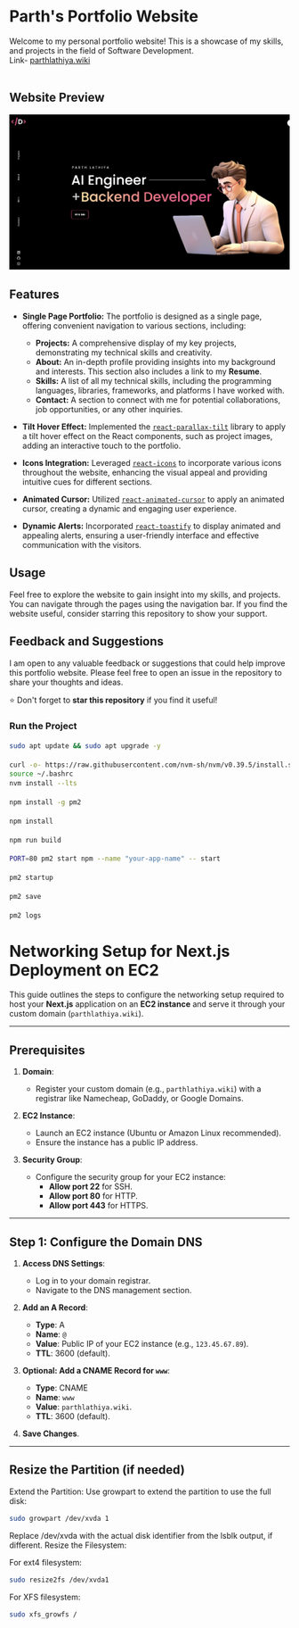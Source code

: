 # Parth's Portfolio Website

Welcome to my personal portfolio website! This is a showcase of my skills, and projects in the field of Software Development. <br/>
Link- [parthlathiya.wiki](http://65.2.124.171/)
<br/> <br/>
## Website Preview
![image](preview.png)


## Features

- **Single Page Portfolio:** The portfolio is designed as a single page, offering convenient navigation to various sections, including:
    - **Projects:** A comprehensive display of my key projects, demonstrating my technical skills and creativity.
    - **About:** An in-depth profile providing insights into my background and interests. This section also includes a link to my **Resume**.
    - **Skills:** A list of all my technical skills, including the programming languages, libraries, frameworks, and platforms I have worked with.
    - **Contact:** A section to connect with me for potential collaborations, job opportunities, or any other inquiries.

- **Tilt Hover Effect:** Implemented the [`react-parallax-tilt`](https://www.npmjs.com/package/react-parallax-tilt) library to apply a tilt hover effect on the React components, such as project images, adding an interactive touch to the portfolio.

- **Icons Integration:** Leveraged [`react-icons`](https://react-icons.github.io/react-icons/) to incorporate various icons throughout the website, enhancing the visual appeal and providing intuitive cues for different sections.

- **Animated Cursor:** Utilized [`react-animated-cursor`](https://www.npmjs.com/package/react-animated-cursor) to apply an animated cursor, creating a dynamic and engaging user experience.

- **Dynamic Alerts:** Incorporated [`react-toastify`](https://www.npmjs.com/package/react-toastify) to display animated and appealing alerts, ensuring a user-friendly interface and effective communication with the visitors.


## Usage

Feel free to explore the website to gain insight into my skills, and projects. You can navigate through the pages using the navigation bar. If you find the website useful, consider starring this repository to show your support.


## Feedback and Suggestions

I am open to any valuable feedback or suggestions that could help improve this portfolio website. Please feel free to open an issue in the repository to share your thoughts and ideas.

⭐ Don't forget to **star this repository** if you find it useful!


### Run the Project
```bash
sudo apt update && sudo apt upgrade -y

curl -o- https://raw.githubusercontent.com/nvm-sh/nvm/v0.39.5/install.sh | bash
source ~/.bashrc
nvm install --lts

npm install -g pm2

npm install

npm run build

PORT=80 pm2 start npm --name "your-app-name" -- start

pm2 startup

pm2 save

pm2 logs


```


# Networking Setup for Next.js Deployment on EC2

This guide outlines the steps to configure the networking setup required to host your **Next.js** application on an **EC2 instance** and serve it through your custom domain (`parthlathiya.wiki`).

---

## Prerequisites

1. **Domain**:
   - Register your custom domain (e.g., `parthlathiya.wiki`) with a registrar like Namecheap, GoDaddy, or Google Domains.

2. **EC2 Instance**:
   - Launch an EC2 instance (Ubuntu or Amazon Linux recommended).
   - Ensure the instance has a public IP address.

3. **Security Group**:
   - Configure the security group for your EC2 instance:
     - **Allow port 22** for SSH.
     - **Allow port 80** for HTTP.
     - **Allow port 443** for HTTPS.

---

## Step 1: Configure the Domain DNS

1. **Access DNS Settings**:
   - Log in to your domain registrar.
   - Navigate to the DNS management section.

2. **Add an A Record**:
   - **Type**: A
   - **Name**: `@`
   - **Value**: Public IP of your EC2 instance (e.g., `123.45.67.89`).
   - **TTL**: 3600 (default).

3. **Optional: Add a CNAME Record for `www`**:
   - **Type**: CNAME
   - **Name**: `www`
   - **Value**: `parthlathiya.wiki`.
   - **TTL**: 3600 (default).

4. **Save Changes**.

---


## Resize the Partition (if needed)

Extend the Partition: Use growpart to extend the partition to use the full disk:

```bash
sudo growpart /dev/xvda 1
```

Replace /dev/xvda with the actual disk identifier from the lsblk output, if different.
Resize the Filesystem:

For ext4 filesystem:
```bash
sudo resize2fs /dev/xvda1
```

For XFS filesystem:
```bash
sudo xfs_growfs /
```